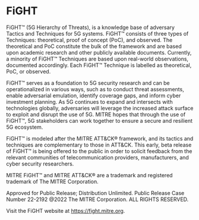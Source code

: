 # FiGHT

FiGHT™ (5G Hierarchy of Threats), is a knowledge base of adversary Tactics and Techniques for 5G systems. FiGHT™ consists of three types of Techniques: theoretical, proof of concept (PoC), and observed. The theoretical and PoC constitute the bulk of the framework and are based upon academic research and other publicly available documents. Currently, a minority of FiGHT™ Techniques are based upon real-world observations, documented accordingly. Each FiGHT™ Technique is labelled as theoretical, PoC, or observed.

FiGHT™ serves as a foundation to 5G security research and can be operationalized in various ways, such as to conduct threat assessments, enable adversarial emulation, identify coverage gaps, and inform cyber investment planning. As 5G continues to expand and intersects with technologies globally, adversaries will leverage the increased attack surface to exploit and disrupt the use of 5G. MITRE hopes that through the use of FiGHT™, 5G stakeholders can work together to ensure a secure and resilient 5G ecosystem.

FiGHT™ is modeled after the MITRE ATT&CK® framework, and its tactics and techniques are complementary to those in ATT&CK. This early, beta release of FiGHT™ is being offered to the public in order to solicit feedback from the relevant communities of telecommunication providers, manufacturers, and cyber security researchers.

MITRE FiGHT™ and MITRE ATT&CK® are a trademark and registered trademark of The MITRE Corporation. 

Approved for Public Release; Distribution Unlimited. Public Release Case Number 22-2192 @2022 The MITRE Corporation. ALL RIGHTS RESERVED.

Visit the FiGHT website at https://fight.mitre.org.
